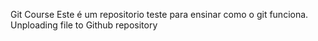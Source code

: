 Git Course
Este é um repositorio teste para ensinar como o git funciona.
Unploading file to Github repository
